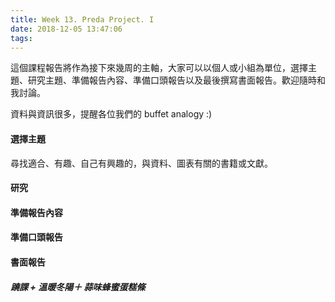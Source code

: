 ```yaml
---
title: Week 13. Preda Project. I
date: 2018-12-05 13:47:06
tags:
---
```

這個課程報告將作為接下來幾周的主軸，大家可以以個人或小組為單位，選擇主題、研究主題、準備報告內容、準備口頭報告以及最後撰寫書面報告。歡迎隨時和我討論。

資料與資訊很多，提醒各位我們的 buffet analogy :)

#### 選擇主題
尋找適合、有趣、自己有興趣的，與資料、圖表有關的書籍或文獻。
#### 研究
#### 準備報告內容
#### 準備口頭報告
#### 書面報告


##### 蹺課 + 溫暖冬陽＋ 蒜味蜂蜜蛋糕條